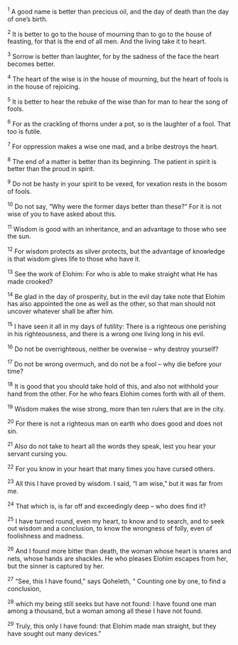 <sup>1</sup> A good name is better than precious oil, and the day of death than the day of one’s birth.

<sup>2</sup> It is better to go to the house of mourning than to go to the house of feasting, for that is the end of all men. And the living take it to heart.

<sup>3</sup> Sorrow is better than laughter, for by the sadness of the face the heart becomes better.

<sup>4</sup> The heart of the wise is in the house of mourning, but the heart of fools is in the house of rejoicing.

<sup>5</sup> It is better to hear the rebuke of the wise than for man to hear the song of fools.

<sup>6</sup> For as the crackling of thorns under a pot, so is the laughter of a fool. That too is futile.

<sup>7</sup> For oppression makes a wise one mad, and a bribe destroys the heart.

<sup>8</sup> The end of a matter is better than its beginning. The patient in spirit is better than the proud in spirit.

<sup>9</sup> Do not be hasty in your spirit to be vexed, for vexation rests in the bosom of fools.

<sup>10</sup> Do not say, “Why were the former days better than these?” For it is not wise of you to have asked about this.

<sup>11</sup> Wisdom is good with an inheritance, and an advantage to those who see the sun.

<sup>12</sup> For wisdom protects as silver protects, but the advantage of knowledge is that wisdom gives life to those who have it.

<sup>13</sup> See the work of Elohim: For who is able to make straight what He has made crooked?

<sup>14</sup> Be glad in the day of prosperity, but in the evil day take note that Elohim has also appointed the one as well as the other, so that man should not uncover whatever shall be after him.

<sup>15</sup> I have seen it all in my days of futility: There is a righteous one perishing in his righteousness, and there is a wrong one living long in his evil.

<sup>16</sup> Do not be overrighteous, neither be overwise – why destroy yourself?

<sup>17</sup> Do not be wrong overmuch, and do not be a fool – why die before your time?

<sup>18</sup> It is good that you should take hold of this, and also not withhold your hand from the other. For he who fears Elohim comes forth with all of them.

<sup>19</sup> Wisdom makes the wise strong, more than ten rulers that are in the city.

<sup>20</sup> For there is not a righteous man on earth who does good and does not sin.

<sup>21</sup> Also do not take to heart all the words they speak, lest you hear your servant cursing you.

<sup>22</sup> For you know in your heart that many times you have cursed others.

<sup>23</sup> All this I have proved by wisdom. I said, “I am wise,” but it was far from me.

<sup>24</sup> That which is, is far off and exceedingly deep – who does find it?

<sup>25</sup> I have turned round, even my heart, to know and to search, and to seek out wisdom and a conclusion, to know the wrongness of folly, even of foolishness and madness.

<sup>26</sup> And I found more bitter than death, the woman whose heart is snares and nets, whose hands are shackles. He who pleases Elohim escapes from her, but the sinner is captured by her.

<sup>27</sup> “See, this I have found,” says Qoheleth, “ Counting one by one, to find a conclusion,

<sup>28</sup> which my being still seeks but have not found: I have found one man among a thousand, but a woman among all these I have not found.

<sup>29</sup> Truly, this only I have found: that Elohim made man straight, but they have sought out many devices.”

